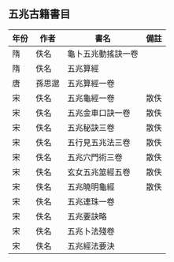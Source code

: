 ## 五兆古籍書目

| 年份          | 作者           | 書名                                            | 備註       |
| ------------- | ------------- | --------------------------------------------- | ------------- |
| 隋  | 佚名  | 龜卜五兆動搖訣一卷 | |
| 隋  | 佚名  | 五兆算經 |  |
| 唐  | 孫思邈  | 五兆算經一卷 | | 
| 宋  | 佚名  | 五兆龜經一卷 | 散佚 |
| 宋  | 佚名  | 五兆金車口訣一卷 | 散佚 |
| 宋  | 佚名  | 五兆秘訣三卷 | 散佚 |
| 宋  | 佚名  | 五行見五兆法三卷 | 散佚 |
| 宋  | 佚名  | 五兆穴門術三卷 | 散佚 |
| 宋  | 佚名  | 玄女五兆筮經五卷 | 散佚 |
| 宋  | 佚名  | 五兆曉明龜經 | 散佚 |
| 宋  | 佚名  | 五兆連珠一卷 | |
| 宋  | 佚名  | 五兆要訣略 |  |
| 宋  | 佚名  | 五兆卜法殘卷 | |
| 宋  | 佚名  | 五兆經法要決 | |
